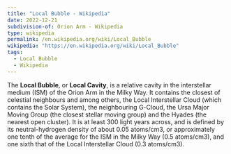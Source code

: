 ```yaml
---
title: "Local Bubble - Wikipedia"
date: 2022-12-21
subdivision-of: Orion Arm - Wikipedia
type: wikipedia
permalink: /en.wikipedia.org/wiki/Local_Bubble
wikipedia: "https://en.wikipedia.org/wiki/Local_Bubble"
tags:
  - Local Bubble
  - Wikipedia
---
```

The **Local Bubble**, or **Local Cavity**, is a relative cavity in the interstellar medium (ISM) of the Orion Arm in the Milky Way. It contains the closest of celestial neighbours and among others, the Local Interstellar Cloud (which contains the Solar System), the neighbouring G-Cloud, the Ursa Major Moving Group (the closest stellar moving group) and the Hyades (the nearest open cluster). It is at least 300 light years across, and is defined by its neutral-hydrogen density of about 0.05 atoms/cm3, or approximately one tenth of the average for the ISM in the Milky Way (0.5 atoms/cm3), and one sixth that of the Local Interstellar Cloud (0.3 atoms/cm3).